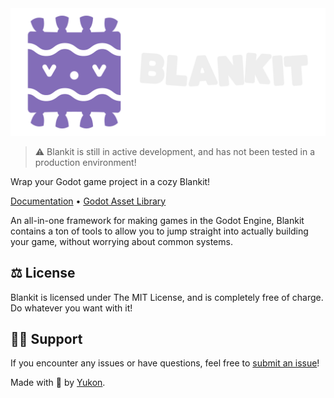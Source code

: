 <img src="addons/blankit/branding/blankit_color_white_horizontal_logo.png" width="512" alt="Blankit logo">

> ⚠️ Blankit is still in active development, and has not been tested in a production environment!

Wrap your Godot game project in a cozy Blankit!

[Documentation](https://blankit.tools) • [Godot Asset Library](https://godotengine.org/asset-library/asset/3907)

An all-in-one framework for making games in the Godot Engine, Blankit contains a ton of tools to allow you to jump straight into actually building your game, without worrying about common systems.

## ⚖️ License

Blankit is licensed under The MIT License, and is completely free of charge. Do whatever you want with it!

## 🙋‍♀️ Support

If you encounter any issues or have questions, feel free to [submit an issue](https://github.com/yukonmakesgames/blankit/issues)!



Made with 💖 by [Yukon](https://yukonmakes.games).
